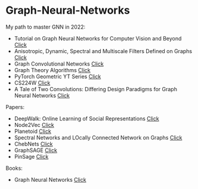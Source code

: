 # Graph-Neural-Networks

My path to master GNN in 2022:

- Tutorial on Graph Neural Networks for Computer Vision and Beyond [Click](https://medium.com/@BorisAKnyazev/tutorial-on-graph-neural-networks-for-computer-vision-and-beyond-part-1-3d9fada3b80d)
- Anisotropic, Dynamic, Spectral and Multiscale Filters Defined on Graphs [Click](https://towardsdatascience.com/tutorial-on-graph-neural-networks-for-computer-vision-and-beyond-part-2-be6d71d70f49)
- Graph Convolutional Networks [Click](https://www.youtube.com/watch?v=Iiv9R6BjxHM)
- Graph Theory Algorithms [Click](https://www.udemy.com/course/graph-theory-algorithms/)
- PyTorch Geometric YT Series [Click](https://www.youtube.com/watch?v=JtDgmmQ60x8&list=PLGMXrbDNfqTzqxB1IGgimuhtfAhGd8lHF)
- CS224W [Click](https://www.youtube.com/watch?v=JAB_plj2rbA&list=PLoROMvodv4rPLKxIpqhjhPgdQy7imNkDn)
- A Tale of Two Convolutions: Differing Design Paradigms for Graph Neural Networks [Click](https://towardsdatascience.com/a-tale-of-two-convolutions-differing-design-paradigms-for-graph-neural-networks-8dadffa5b4b0)



Papers:
- DeepWalk: Online Learning of Social Representations [Click](https://arxiv.org/abs/1403.6652)
- Node2Vec [Click](https://cs.stanford.edu/~jure/pubs/node2vec-kdd16.pdf)
- Planetoid [Click](https://arxiv.org/abs/1603.08861)
- Spectral Networks and LOcally Connected Network on Graphs [Click](https://arxiv.org/abs/1603.08861)
- ChebNets [Click](https://arxiv.org/abs/1606.09375)
- GraphSAGE [Click](https://arxiv.org/abs/1706.02216)
- PinSage [Click](https://arxiv.org/abs/1806.01973)

Books:
- Graph Neural Networks [Click](https://graph-neural-networks.github.io/index.html#tab-part1)
